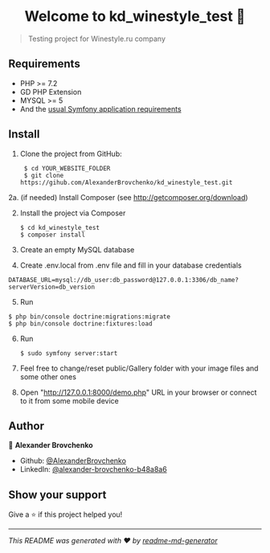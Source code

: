 <h1 align="center">Welcome to kd_winestyle_test 👋</h1>
<p>
</p>

> Testing project for Winestyle.ru company

## Requirements

- PHP >= 7.2
- GD PHP Extension
- MYSQL >= 5
- And the [usual Symfony application requirements](https://symfony.com/doc/current/reference/requirements)

## Install

1. Clone the project from GitHub:

        $ cd YOUR_WEBSITE_FOLDER
        $ git clone https://gihub.com/AlexanderBrovchenko/kd_winestyle_test.git

 2a. (if needed) Install Composer (see http://getcomposer.org/download)

 2. Install the project via Composer

        $ cd kd_winestyle_test
        $ composer install

  3. Create an empty MySQL database

  4. Create .env.local from .env file and fill in your database credentials

    DATABASE_URL=mysql://db_user:db_password@127.0.0.1:3306/db_name?serverVersion=db_version

   5. Run


    $ php bin/console doctrine:migrations:migrate
    $ php bin/console doctrine:fixtures:load

 6. Run

        $ sudo symfony server:start

 7. Feel free to change/reset public/Gallery folder with your image files and some other ones

 8. Open "http://127.0.0.1:8000/demo.php" URL in your browser or connect to it from some mobile device

 ## Author

👤 **Alexander Brovchenko**

* Github: [@AlexanderBrovchenko](https://github.com/AlexanderBrovchenko)
* LinkedIn: [@alexander-brovchenko-b48a8a6](https://linkedin.com/in/alexander-brovchenko-b48a8a6)

## Show your support

Give a ⭐️ if this project helped you!

***
_This README was generated with ❤️ by [readme-md-generator](https://github.com/kefranabg/readme-md-generator)_